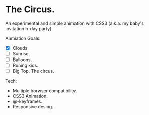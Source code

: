 # The Circus.

An experimental and simple animation with CSS3 (a.k.a. my baby's invitation b-day party).

Anmiation Goals: 

+ [x] Clouds.
+ [ ] Sunrise.
+ [ ] Balloons. 
+ [ ] Runing kids.
+ [ ] Big Top. The circus.

Tech:
+ Multiple borwser compatibility.
+ CSS3 Animation. 
+ @-keyframes. 
+ Responsive desing.
